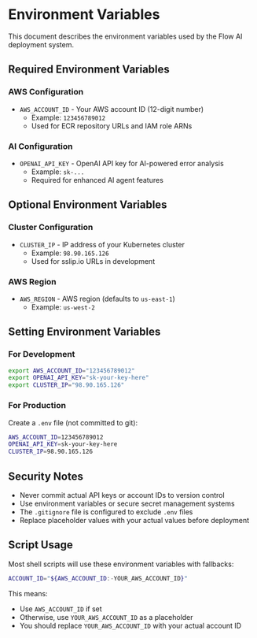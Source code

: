 # Environment Variables

This document describes the environment variables used by the Flow AI deployment system.

## Required Environment Variables

### AWS Configuration
- `AWS_ACCOUNT_ID` - Your AWS account ID (12-digit number)
  - Example: `123456789012`
  - Used for ECR repository URLs and IAM role ARNs

### AI Configuration
- `OPENAI_API_KEY` - OpenAI API key for AI-powered error analysis
  - Example: `sk-...`
  - Required for enhanced AI agent features

## Optional Environment Variables

### Cluster Configuration
- `CLUSTER_IP` - IP address of your Kubernetes cluster
  - Example: `98.90.165.126`
  - Used for sslip.io URLs in development

### AWS Region
- `AWS_REGION` - AWS region (defaults to `us-east-1`)
  - Example: `us-west-2`

## Setting Environment Variables

### For Development
```bash
export AWS_ACCOUNT_ID="123456789012"
export OPENAI_API_KEY="sk-your-key-here"
export CLUSTER_IP="98.90.165.126"
```

### For Production
Create a `.env` file (not committed to git):
```bash
AWS_ACCOUNT_ID=123456789012
OPENAI_API_KEY=sk-your-key-here
CLUSTER_IP=98.90.165.126
```

## Security Notes

- Never commit actual API keys or account IDs to version control
- Use environment variables or secure secret management systems
- The `.gitignore` file is configured to exclude `.env` files
- Replace placeholder values with your actual values before deployment

## Script Usage

Most shell scripts will use these environment variables with fallbacks:
```bash
ACCOUNT_ID="${AWS_ACCOUNT_ID:-YOUR_AWS_ACCOUNT_ID}"
```

This means:
- Use `AWS_ACCOUNT_ID` if set
- Otherwise, use `YOUR_AWS_ACCOUNT_ID` as a placeholder
- You should replace `YOUR_AWS_ACCOUNT_ID` with your actual account ID
